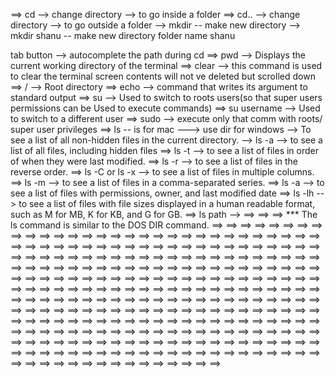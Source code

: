 ==> cd --> change directory --> to go inside a folder
==> cd.. --> change directory --> to go outside a folder
--> mkdir -- make new directory
--> mkdir shanu -- make new directory folder name shanu

tab button --> autocomplete the path during cd
==> pwd --> Displays the current working directory of the terminal
==> clear --> this command is used to clear the terminal screen contents will not ve deleted but scrolled down
==> / --> Root directory
==> echo --> command that writes its argument to standard output
==> su --> Used to switch to roots users(so that super users permissions can be Used to execute commands)
==> su username --> Used to switch to a different user
==> sudo --> execute only that comm with roots/ super user privileges
==> ls -- is for mac ---> use dir for windows
--> To see a list of all non-hidden files in the current directory.
--> ls -a --> to see a list of all files, including hidden files
==> ls -t --> to see a list of files in order of when they were last modified.
==> ls -r --> to see a list of files in the reverse order.
==> ls -C or ls -x --> to see a list of files in multiple columns.
==> ls -m --> to see a list of files in a comma-separated series.
==> ls -a --> to see a list of files with permissions, owner, and last modified date
==> ls -lh --> to see a list of files with file sizes displayed in a human readable format, such as M for MB, K for KB, and G for GB.
==> ls path -->
==>
==>
==>
\*\*\* The ls command is similar to the DOS DIR command.
==>
==>
==>
==>
==>
==>
==>
==>
==>
==>
==>
==>
==>
==>
==>
==>
==>
==>
==>
==>
==>
==>
==>
==>
==>
==>
==>
==>
==>
==>
==>
==>
==>
==>
==>
==>
==>
==>
==>
==>
==>
==>
==>
==>
==>
==>
==>
==>
==>
==>
==>
==>
==>
==>
==>
==>
==>
==>
==>
==>
==>
==>
==>
==>
==>
==>
==>
==>
==>
==>
==>
==>
==>
==>
==>
==>
==>
==>
==>
==>
==>
==>
==>
==>
==>
==>
==>
==>
==>
==>
==>
==>
==>
==>
==>
==>
==>
==>
==>
==>
==>
==>
==>
==>
==>
==>
==>
==>
==>
==>
==>
==>
==>
==>
==>
==>
==>
==>
==>
==>
==>
==>
==>
==>
==>
==>
==>
==>
==>
==>
==>
==>
==>
==>
==>
==>
==>
==>
==>
==>
==>
==>
==>
==>
==>
==>
==>
==>
==>
==>
==>
==>
==>
==>
==>
==>
==>
==>
==>
==>
==>
==>
==>
==>
==>
==>
==>
==>
==>
==>
==>
==>
==>
==>
==>
==>
==>
==>
==>
==>
==>
==>
==>
==>
==>
==>
==>
==>
==>
==>
==>
==>
==>
==>
==>
==>
==>
==>
==>
==>
==>
==>
==>
==>
==>
==>
==>
==>
==>
==>
==>
==>
==>
==>
==>
==>
==>
==>
==>
==>
==>
==>
==>
==>
==>
==>
==>
==>
==>
==>
==>
==>
==>
==>
==>
==>
==>
==>
==>
==>
==>
==>
==>
==>
==>
==>
==>
==>
==>
==>
==>
==>
==>
==>
==>
==>
==>
==>
==>
==>
==>
==>
==>
==>
==>
==>
==>
==>
==>
==>
==>
==>
==>
==>
==>
==>
==>
==>
==>
==>
==>
==>
==>
==>
==>
==>
==>
